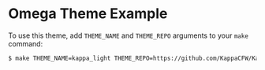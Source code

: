 # Omega Theme Example

To use this theme, add `THEME_NAME` and `THEME_REPO` arguments to your `make` command:
```bash
$ make THEME_NAME=kappa_light THEME_REPO=https://github.com/KappaCFW/Kappa-Light-Theme
```